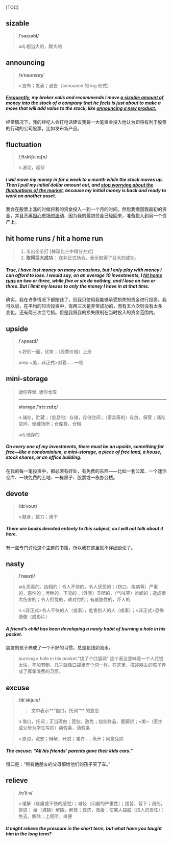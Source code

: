 [TOC]

## sizable

> **/ˈsaɪzəbl/**
>
> adj.相当大的，颇大的

## announcing

> **/əˈnaʊnsɪŋ/**
>
> v.宣布；发表；通告（announce 的 ing 形式）

##### <u>Frequently</u>, my broker calls and recommends I move <u>a **sizable** amount of money</u> into the stock of a company that he feels is just about to make a move that will add value to the stock, like <u>announcing a new product.</u>

经常情况下，我的经纪人会打电话建议我将一大笔资金投入他认为即将有利于股票的行动的公司股票，比如发布新产品。

## fluctuation

> **/ˌflʌktʃuˈeɪʃn/**
>
> n.波动，起伏

##### I will move my money in for a week to a month while the stock moves up. Then I pull my initial dollar amount out, and <u>stop worrying about the **fluctuations** of the market,</u> because my initial money is back and ready to work on another asset. 

我会在股票上涨的时候将我的资金投入一到一个月的时间。然后我撤回我最初的资金，并且<u>不再担心市场的波动</u>，因为我的最初资金已经回来，准备投入到另一个资产上。

## hit home runs / hit a home run

> 1. 击出全垒打 [棒球比三中得分方式]
> 2. **取得巨大成功**： 在非正式场合，表示取得了巨大的成功。

##### True, I have lost money on many occasions, but I only play with money I can afford to lose. I would say, on an average 10 investments, I **<u>hit home runs</u>** on two or three, while five or six do nothing, and I lose on two or three. But I limit my losses to only the money I have in at that time.

确实，我在许多情况下都赔钱了，但我只使用我能够承受损失的资金进行投资。我可以说，在平均的10次投资中，有两三次是非常成功的，而有五六次则没有太多变化，还有两三次会亏损。但是我将我的损失限制在当时投入的资金范围内。

## upside

> **/ˈʌpsaɪd/**
>
> n.好的一面，优势；（股票价格）上涨
>
> prep.<美，非正式>对着……一侧

## mini-storage

> 迷你存储, 迷你仓库
>
> ---
>
> **storage	/ˈstɔːrɪdʒ/**
>
> n.储存，贮藏；（信息的）存储，存储空间；（家具等的）存放，保管；储存空间，储藏场所；仓库费，仓租
>
> adj.储存的

##### On every one of my investments, there must be an **upside**, something for free—like a condominium, a **mini-storage**, a piece of free land, a house, stock shares, or an office building. 

在我的每一笔投资中，都必须有好处，有免费的东西——比如一套公寓、一个迷你仓库、一块免费的土地、一栋房子、股票或一栋办公楼。

## devote

> **/dɪˈvoʊt/**
>
> v.献身，致力；用于

##### There are books **devoted** entirely to this subject, so I will not talk about it here.

有一些专门讨论这个主题的书籍，所以我在这里就不详细谈论了。

## nasty

> **/ˈnæsti/**
>
> adj.恶毒的，凶相的；令人不快的，令人厌恶的；（伤口、疾病等）严重的，恶性的；污秽的，下流的；（外表）丑陋的，（气味等）难闻的；造成很大伤害的；令人担忧的，难对付的；有威胁性的，吓人的
>
> n.<非正式>令人不快的人（或事），危害别人的人（或事）；<非正式>恐怖录像（或影片）

##### A friend’s child has been developing a **nasty** habit of burning a hole in his pocket.

朋友的孩子养成了一个不好的习惯，总是花钱如流水。

> burning a hole in his pocket."烧了个口袋洞" 这个表达意味着一个人花钱太快，不加节制，几乎就像口袋里有个洞一样。在这里，描述朋友的孩子养成了挥霍浪费的习惯。

## excuse

> **/ɪkˈskjuːs/**
>
> > 文中表示**“借口，托词”**  的意思
>
> n.借口，托词；正当理由；宽恕，赦免；拙劣样品，蹩脚货；<美>（医生或父母为学生写的）病假条，请假条
>
> v.原谅，宽恕；辩解，开脱；准许……离开；同意免除

##### The **excuse**: “All his friends’ parents gave their kids cars.”

借口是：“所有他朋友的父母都给他们的孩子买了车。”

## relieve

> **/rɪˈliːv/**
>
> v.缓解（疼痛或不快的感觉）；减轻（问题的严重性）；接替，替下；调剂，排遣； 给（城镇）解围，解救；救济，救援；使某人摆脱（烦人的责任）；免去，解除；上厕所，排便

##### It might **relieve** the pressure in the short term, but what have you taught him in the long term?